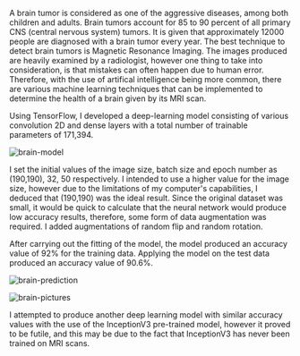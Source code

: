 A brain tumor is considered as one of the aggressive diseases, among both children and adults.
Brain tumors account for 85 to 90 percent of all primary CNS (central nervous system) tumors.
It is given that approximately 12000 people are diagnosed with a brain tumor every year. 
The best technique to detect brain tumors is Magnetic Resonance Imaging. The images produced are heavily examined
by a radiologist, however one thing to take into consideration, is that mistakes can often happen due to human error.
Therefore, with the use of artifical intelligence being more common, there are various machine learning techniques
that can be implemented to determine the health of a brain given by its MRI scan.

Using TensorFlow, I developed a deep-learning model consisting of various convolution 2D and dense layers with a total
number of trainable parameters of 171,394.

![brain-model](https://user-images.githubusercontent.com/106591496/223693315-39a8b82e-f193-4bac-9120-ff503f1edf7e.png)

I set the initial values of the image size, batch size and epoch number as (190,190), 32, 50 respectively. I intended to use
a higher value for the image size, however due to the limitations of my computer's capabilities, I deduced that (190,190)
was the ideal result. Since the original dataset was small, it would be quick to calculate that the neural network would
produce low accuracy results, therefore, some form of data augmentation was required. I added augmentations of random flip
and random rotation.

After carrying out the fitting of the model, the model produced an accuracy value of 92% for the training data. Applying the
model on the test data produced an accuracy value of 90.6%.

![brain-prediction](https://user-images.githubusercontent.com/106591496/223699570-55968536-4971-491c-b215-6ff2b7fabf4a.png)

![brain-pictures](https://user-images.githubusercontent.com/106591496/223699607-cf20e395-3d55-4e45-a300-83c6e6b2c66e.png)

I attempted to produce another deep learning model with similar accuracy values with the use of the InceptionV3 pre-trained model, however it proved to be
futile, and this may be due to the fact that InceptionV3 has never been trained on MRI scans.
